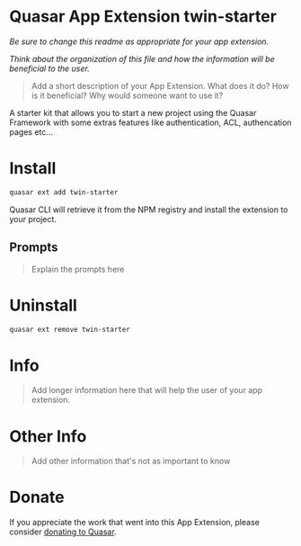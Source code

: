 Quasar App Extension twin-starter
===

_Be sure to change this readme as appropriate for your app extension._

_Think about the organization of this file and how the information will be beneficial to the user._

> Add a short description of your App Extension. What does it do? How is it beneficial? Why would someone want to use it?

A starter kit that allows you to start a new project using the Quasar Framework with some extras features like authentication, ACL, authencation pages etc...

# Install
```bash
quasar ext add twin-starter
```
Quasar CLI will retrieve it from the NPM registry and install the extension to your project.

## Prompts

> Explain the prompts here

# Uninstall
```bash
quasar ext remove twin-starter
```

# Info
> Add longer information here that will help the user of your app extension.

# Other Info
> Add other information that's not as important to know

# Donate
If you appreciate the work that went into this App Extension, please consider [donating to Quasar](https://donate.quasar.dev).

